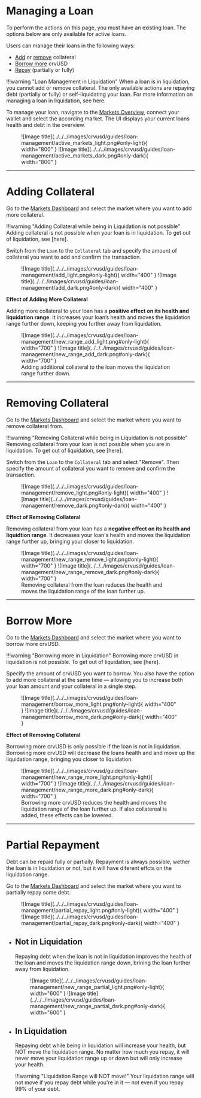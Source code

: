 <h1>Managing a Loan</h1>

To perform the actions on this page, you must have an existing loan. The options below are only available for active loans.

Users can manage their loans in the following ways:

- [Add](#adding-collateral) or [remove](#removing-collateral) collateral
- [Borrow more](#borrow-more) crvUSD
- [Repay](#partial-repayment) (partially or fully)


!!!warning "Loan Management in Liquidation"
    When a loan is in liquidation, you cannot add or remove collateral. The only available actions are repaying debt (partially or fully) or self-liquidating your loan. For more information on managing a loan in liquidation, see here.


To manage your loan, navigate to the [Markets Overview](https://curve.finance/crvusd/ethereum/markets/), connect your wallet and select the according market. The UI displays your current loans health and debt in the overview.

<figure markdown="span">
  ![Image title](../../../images/crvusd/guides/loan-management/active_markets_light.png#only-light){ width="800" }
  ![Image title](../../../images/crvusd/guides/loan-management/active_markets_dark.png#only-dark){ width="800" }
  <figcaption></figcaption>
</figure>


---


# **Adding Collateral**

Go to the [Markets Dashboard](https://curve.finance/crvusd/ethereum/markets/) and select the market where you want to add more collateral.

!!!warning "Adding Collateral while being in Liquidation is not possible"
    Adding collateral is not possible when your loan is in liquidation. To get out of liquidation, see [here].

Switch from the `Loan` to the `Collateral` tab and specify the amount of collateral you want to add and confirm the transaction.

<figure markdown="span">
  ![Image title](../../../images/crvusd/guides/loan-management/add_light.png#only-light){ width="400" }
  ![Image title](../../../images/crvusd/guides/loan-management/add_dark.png#only-dark){ width="400" }
  <figcaption></figcaption>
</figure>


**Effect of Adding More Collateral**

Adding more collateral to your loan has a **positive effect on its health and liquidation range**. It increases your loan’s health and moves the liquidation range further down, keeping you further away from liquidation.

<figure markdown="span">
  ![Image title](../../../images/crvusd/guides/loan-management/new_range_add_light.png#only-light){ width="700" }
  ![Image title](../../../images/crvusd/guides/loan-management/new_range_add_dark.png#only-dark){ width="700" }
  <figcaption>Adding additional collateral to the loan moves the liquidation range further down.</figcaption>
</figure>


---


# **Removing Collateral**

Go to the [Markets Dashboard]((https://curve.finance/crvusd/ethereum/markets/)) and select the market where you want to remove collateral from.

!!!warning "Removing Collateral while being in Liquidation is not possible"
    Removing collateral from your loan is not possible when you are in liquidation. To get out of liquidation, see [here].

Switch from the `Loan` to the `Collateral` tab and select "Remove". Then specify the amount of collateral you want to remove and confirm the transaction.

<figure markdown="span">
  ![Image title](../../../images/crvusd/guides/loan-management/remove_light.png#only-light){ width="400" }
  ![Image title](../../../images/crvusd/guides/loan-management/remove_dark.png#only-dark){ width="400" }
  <figcaption></figcaption>
</figure>

**Effect of Removing Collateral**

Removing collateral from your loan has a **negative effect on its health and liquidtion range**. It decreases your loan's health and moves the liquidation range further up, bringing your closer to liquidation.

<figure markdown="span">
  ![Image title](../../../images/crvusd/guides/loan-management/new_range_remove_light.png#only-light){ width="700" }
  ![Image title](../../../images/crvusd/guides/loan-management/new_range_remove_dark.png#only-dark){ width="700" }
  <figcaption>Removing collateral from the loan reduces the health and moves the liquidation range of the loan further up.</figcaption>
</figure>


---


# **Borrow More**

Go to the [Markets Dashboard]((https://curve.finance/crvusd/ethereum/markets/)) and select the market where you want to borrow more crvUSD.

!!!warning "Borrowing more in Liquidation"
    Borrowing more crvUSD in liquidation is not possible. To get out of liquidation, see [here].

Specify the amount of crvUSD you want to borrow. You also have the option to add more collateral at the same time — allowing you to increase both your loan amount and your collateral in a single step.

<figure markdown="span">
  ![Image title](../../../images/crvusd/guides/loan-management/borrow_more_light.png#only-light){ width="400" }
  ![Image title](../../../images/crvusd/guides/loan-management/borrow_more_dark.png#only-dark){ width="400" }
  <figcaption></figcaption>
</figure>


**Effect of Removing Collateral**

Borrowing more crvUSD is only possible if the loan is not in liquidation. Borrowing more crvUSD will decrease the loans health and and move up the liquidation range, bringing you closer to liquidation.

<figure markdown="span">
  ![Image title](../../../images/crvusd/guides/loan-management/new_range_more_light.png#only-light){ width="700" }
  ![Image title](../../../images/crvusd/guides/loan-management/new_range_more_dark.png#only-dark){ width="700" }
  <figcaption>Borrowing more crvUSD reduces the health and moves the liquidation range of the loan further up. If also collatereal is added, these effects can be lowered.</figcaption>
</figure>


---


# **Partial Repayment**

Debt can be repaid fully or partially. Repayment is always possible, wether the loan is in liquidation or not, but it will have diferent effcts on the liquidation range.

Go to the [Markets Dashboard]((https://curve.finance/crvusd/ethereum/markets/)) and select the market where you want to partially repay some debt.

<figure markdown="span">
  ![Image title](../../../images/crvusd/guides/loan-management/partial_repay_light.png#only-light){ width="400" }
  ![Image title](../../../images/crvusd/guides/loan-management/partial_repay_dark.png#only-dark){ width="400" }
  <figcaption></figcaption>
</figure>



- ## **Not in Liquidation**

    Repaying debt when the loan is not in liquidation improves the health of the loan and moves the liquidation range down, brining the loan further away from liquidation.

    <figure markdown="span">
        ![Image title](../../../images/crvusd/guides/loan-management/new_range_partial_light.png#only-light){ width="600" }
        ![Image title](../../../images/crvusd/guides/loan-management/new_range_partial_dark.png#only-dark){ width="600" }
    <figcaption></figcaption>
    </figure>


- ## **In Liquidation**

    Repaying debt while being in liquidation will increase your health, but NOT move the liquidation range. No matter how much you repay, it will never move your liquidation range up or down but will only increase your health.

    !!!warning "Liquidation Range will NOT move!"
        Your liquidation range will not move if you repay debt while you're in it — not even if you repay 99% of your debt.
